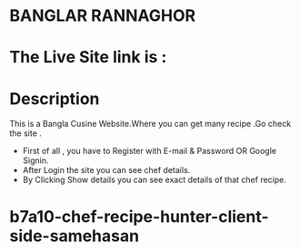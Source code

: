 # BANGLAR RANNAGHOR
# The  Live Site link is : 
# Description
This is a Bangla Cusine Website.Where you can get many recipe .Go check the site .


* First of all , you have to Register with E-mail & Password OR Google Signin.
* After Login the site you can see chef details.
* By Clicking Show details you can see exact details of that chef recipe.


# b7a10-chef-recipe-hunter-client-side-samehasan

